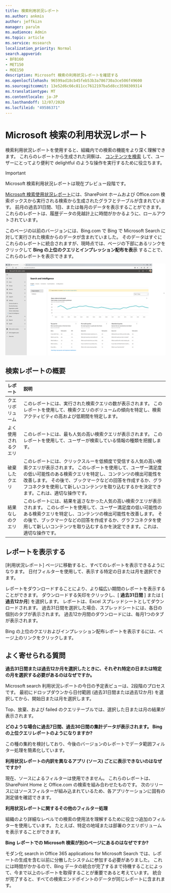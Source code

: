 ```yaml
---
title: 検索利用状況レポート
ms.author: ankmis
author: jeffkizn
manager: parulm
ms.audience: Admin
ms.topic: article
ms.service: mssearch
localization_priority: Normal
search.appverid:
- BFB160
- MET150
- MOE150
description: Microsoft 検索の利用状況レポートを確認する
ms.openlocfilehash: 96599ad18cb45feb53b3a786730a3ce506f49600
ms.sourcegitcommit: 13e52d6c66c811cc7612197ba5d8cc3598309314
ms.translationtype: MT
ms.contentlocale: ja-JP
ms.lasthandoff: 12/07/2020
ms.locfileid: "49586371"
---
```

# <a name="microsoft-search-usage-reports"></a>Microsoft 検索の利用状況レポート

検索利用状況レポートを使用すると、組織内での検索の機能をより深く理解できます。 これらのレポートから生成された洞察は、 [コンテンツを検索](https://docs.microsoft.com/microsoftsearch/make-content-easy-to-find) して、ユーザーにとってより便利で delightful のような操作を実行するために役立ちます。

> [!IMPORTANT]
> Microsoft 検索利用状況レポートは現在プレビュー段階です。

[Microsoft 検索使用状況レポート](https://admin.microsoft.com/Adminportal/Home?#/MicrosoftSearch/insights)には、SharePoint ホームおよび Office.com 検索ボックスから実行される検索から生成されたグラフとテーブルが含まれています。 前月の過去31日間、1日、または毎月のデータを表示することができます。 これらのレポートは、履歴データの見越計上に時間がかかるように、ロールアウトされています。

このページの以前のバージョンには、Bing.com で Bing で Microsoft Search に対して実行された検索からのデータが含まれていました。 そのデータはすぐにこれらのレポートに統合されますが、現時点では、ページの下部にあるリンクをクリックして **Bing の上位のクエリとインプレッション配布を表示** することで、これらのレポートを表示できます。

![検索利用状況レポートダッシュボード](media/usage-reports/usage_reports_v2.png)

## <a name="overview-of-search-reports"></a>検索レポートの概要

|**レポート**|**説明**|
|:-----|:-----|
|クエリボリューム|このレポートには、実行された検索クエリの数が表示されます。 このレポートを使用して、検索クエリのボリュームの傾向を特定し、検索アクティビティの高および低期間を特定します。|
|よく使用されるクエリ|このレポートには、最も人気の高い検索クエリが表示されます。 このレポートを使用して、ユーザーが検索している情報の種類を把握します。|
|破棄したクエリ|このレポートには、クリックスルーを低頻度で受信する人気の高い検索クエリが表示されます。 このレポートを使用して、ユーザー満足度の低い可能性のある検索クエリを特定し、コンテンツの検出可能性を改善します。 その後で、ブックマークなどの回答を作成するか、グラフコネクタを使用して新しいコンテンツを取り込むするかを決定できます。これは、適切な操作です。|
|結果なしのクエリ|このレポートには、結果を返さなかった人気の高い検索クエリが表示されます。 このレポートを使用して、ユーザー満足度の低い可能性のある検索クエリを特定し、コンテンツの検出可能性を改善します。 その後で、ブックマークなどの回答を作成するか、グラフコネクタを使用して新しいコンテンツを取り込むするかを決定できます。これは、適切な操作です。|

## <a name="viewing-reports"></a>レポートを表示する

[利用状況レポート] ページに移動すると、すべてのレポートを表示できるようになります。 日付フィルターを使用して、表示する特定の日または月を選択できます。

レポートをダウンロードすることにより、より幅広い期間のレポートを表示することができます。 ダウンロードする矢印をクリックし、[ **過去31日間** ] または [ **過去12か月**] を選択します。 レポートは、Excel スプレッドシートとしてダウンロードされます。 過去31日間を選択した場合、スプレッドシートには、各日の個別のタブが表示されます。 過去12か月間のダウンロードには、毎月1つのタブが表示されます。

Bing の上位のクエリおよびインプレッション配布レポートを表示するには、ページ上のリンクをクリックします。

## <a name="frequently-asked-questions"></a>よく寄せられる質問

**過去31日間または過去12か月を選択したときに、それぞれ特定の日または特定の月を選択する必要があるのはなぜですか。**

Microsoft search 利用状況レポートの今日の予定表ビューは、2段階のプロセスです。 最初にドロップダウンから日付範囲 (過去31日間または過去12か月) を選択してから、開始日または月を選択します。

Top、放棄、および failed のクエリテーブルでは、選択した日または月の結果が表示されます。

**どのような場合に過去7日間、過去30日間の集計データが表示されます。 Bing の上位クエリレポートのようになりますか?**

この種の集約を検討しており、今後のバージョンのレポートでデータ範囲フィルター処理を簡素化しています。

**利用状況レポートの内訳を異なるアプリ (ソース) ごとに表示できないのはなぜですか?**

現在、ソースによるフィルターは使用できません。 これらのレポートは、SharePoint Home と Office.com の検索を組み合わせたものです。 次のリリースにはソースフィルターが組み込まれているため、各アプリケーションに固有の測定値を確認できます。

**利用状況レポートに関するその他のフィルター処理**

組織のより詳細なレベルでの検索の使用法を理解するために役立つ追加のフィルターを使用しています。 たとえば、特定の地域または部署のクエリボリュームを表示することができます。

**Bing レポートでの Microsoft 検索が別のページにあるのはなぜですか?**

モダン化 search in Office 365 applications for Microsoft Search では、レポートの生成を含む以前に分散したシステムに参加する必要がありました。 これには時間がかかるので、Bing データの統合が完了するまで待機することによって、今まで以上のレポートを取得することが重要であると考えています。 統合が完了すると、すべての検索エンドポイントのデータが同じレポートに含まれます。
